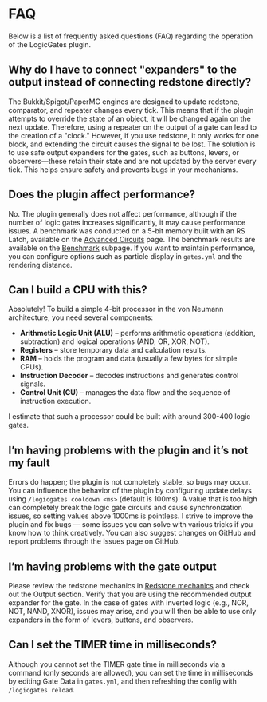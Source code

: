 # FAQ

Below is a list of frequently asked questions (FAQ) regarding the operation of the LogicGates plugin.

## Why do I have to connect "expanders" to the output instead of connecting redstone directly?

The Bukkit/Spigot/PaperMC engines are designed to update redstone, comparator, and repeater changes every tick. This means that if the plugin attempts to override the state of an object, it will be changed again on the next update. Therefore, using a repeater on the output of a gate can lead to the creation of a "clock." However, if you use redstone, it only works for one block, and extending the circuit causes the signal to be lost. The solution is to use safe output expanders for the gates, such as buttons, levers, or observers—these retain their state and are not updated by the server every tick. This helps ensure safety and prevents bugs in your mechanisms.

## Does the plugin affect performance?

No. The plugin generally does not affect performance, although if the number of logic gates increases significantly, it may cause performance issues. A benchmark was conducted on a 5-bit memory built with an RS Latch, available on the [Advanced Circuits](tutorials/advanced-circuits.md) page. The benchmark results are available on the [Benchmark](benchmark.md) subpage. If you want to maintain performance, you can configure options such as particle display in `gates.yml` and the rendering distance.

## Can I build a CPU with this?

Absolutely! To build a simple 4-bit processor in the von Neumann architecture, you need several components:

- **Arithmetic Logic Unit (ALU)** – performs arithmetic operations (addition, subtraction) and logical operations (AND, OR, XOR, NOT).
- **Registers** – store temporary data and calculation results.
- **RAM** – holds the program and data (usually a few bytes for simple CPUs).
- **Instruction Decoder** – decodes instructions and generates control signals.
- **Control Unit (CU)** – manages the data flow and the sequence of instruction execution.

I estimate that such a processor could be built with around 300-400 logic gates.

## I’m having problems with the plugin and it’s not my fault

Errors do happen; the plugin is not completely stable, so bugs may occur. You can influence the behavior of the plugin by configuring update delays using `/logicgates cooldown <ms>` (default is 100ms). A value that is too high can completely break the logic gate circuits and cause synchronization issues, so setting values above 1000ms is pointless. I strive to improve the plugin and fix bugs — some issues you can solve with various tricks if you know how to think creatively. You can also suggest changes on GitHub and report problems through the Issues page on GitHub.

## I’m having problems with the gate output

Please review the redstone mechanics in [Redstone mechanics](features/redstone-mechanics.md) and check out the Output section. Verify that you are using the recommended output expander for the gate. In the case of gates with inverted logic (e.g., NOR, NOT, NAND, XNOR), issues may arise, and you will then be able to use only expanders in the form of levers, buttons, and observers.

## Can I set the TIMER time in milliseconds?

Although you cannot set the TIMER gate time in milliseconds via a command (only seconds are allowed), you can set the time in milliseconds by editing Gate Data in `gates.yml`, and then refreshing the config with `/logicgates reload`.